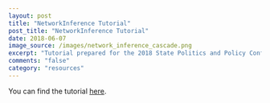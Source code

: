 ```yaml
---
layout: post
title: "NetworkInference Tutorial"
post_title: "NetworkInference Tutorial"
date: 2018-06-07
image_source: /images/network_inference_cascade.png
excerpt: "Tutorial prepared for the 2018 State Politics and Policy Conference at Penn State. Introducing the basics of NetworkInference and new features from the lates release (1.2.0)."
comments: "false"
category: "resources"
---
```

You can find the tutorial [here](http://fridolin-linder.com/NetworkInference_Tutorial/).
